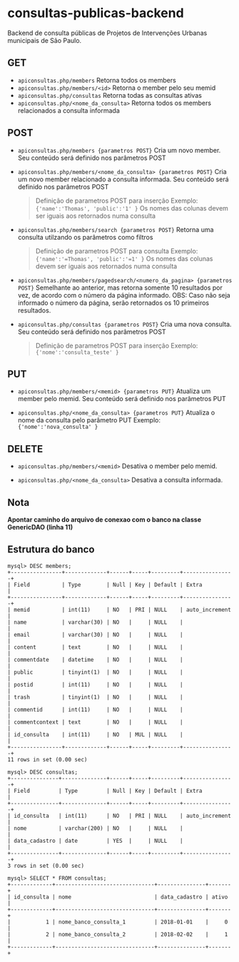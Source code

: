 # consultas-publicas-backend
Backend de consulta públicas de Projetos de Intervenções Urbanas municipais de São Paulo.

## GET
* `apiconsultas.php/members`
Retorna todos os members
* `apiconsultas.php/members/<id>`
Retorna o member pelo seu memid
* `apiconsultas.php/consultas`
Retorna todas as consultas ativas
* `apiconsultas.php/<nome_da_consulta>`
Retorna todos os members relacionados a consulta informada


## POST
* `apiconsultas.php/members {parametros POST}`
Cria um novo member. Seu conteúdo será definido nos parâmetros POST
* `apiconsultas.php/members/<nome_da_consulta> {parametros POST}`
Cria um novo member relacionado a consulta informada. Seu conteúdo será definido nos parâmetros POST
  > Definição de parametros POST para inserção
Exemplo: `{'name':'Thomas', 'public':'1' }`
Os nomes das colunas devem ser iguais aos retornados numa consulta

* `apiconsultas.php/members/search {parametros POST}`
 Retorna uma consulta utilzando os parâmetros como filtros
  > Definição de parametros POST para consulta
Exemplo: `{'name':'=Thomas', 'public':'=1' }`
Os nomes das colunas devem ser iguais aos retornados numa consulta

* `apiconsultas.php/members/pagedsearch/<numero_da_pagina> {parametros POST}`
 Semelhante ao anterior, mas retorna somente 10 resultados por vez, de acordo com o número da página informado.
 OBS: Caso não seja informado o número da página, serão retornados os 10 primeiros resultados.

* `apiconsultas.php/consultas {parametros POST}`
Cria uma nova consulta. Seu conteúdo será definido nos parâmetros POST
  > Definição de parametros POST para inserção
  Exemplo: `{'nome':'consulta_teste' }`


## PUT
* `apiconsultas.php/members/<memid> {parametros PUT}`
Atualiza um member pelo memid. Seu conteúdo será definido nos parâmetros PUT

* `apiconsultas.php/<nome_da_consulta> {parametros PUT}`
Atualiza o nome da consulta pelo parâmetro PUT
  Exemplo: `{'nome':'nova_consulta' }`


## DELETE
* `apiconsultas.php/members/<memid>`
Desativa o member pelo memid.

* `apiconsultas.php/<nome_da_consulta>`
Desativa a consulta informada.

## Nota
**Apontar caminho do arquivo de conexao com o banco na classe GenericDAO (linha 11)**

## Estrutura do banco

````mysql
mysql> DESC members;
+----------------+-------------+------+-----+---------+----------------+
| Field          | Type        | Null | Key | Default | Extra          |
+----------------+-------------+------+-----+---------+----------------+
| memid          | int(11)     | NO   | PRI | NULL    | auto_increment |
| name           | varchar(30) | NO   |     | NULL    |                |
| email          | varchar(30) | NO   |     | NULL    |                |
| content        | text        | NO   |     | NULL    |                |
| commentdate    | datetime    | NO   |     | NULL    |                |
| public         | tinyint(1)  | NO   |     | NULL    |                |
| postid         | int(11)     | NO   |     | NULL    |                |
| trash          | tinyint(1)  | NO   |     | NULL    |                |
| commentid      | int(11)     | NO   |     | NULL    |                |
| commentcontext | text        | NO   |     | NULL    |                |
| id_consulta    | int(11)     | NO   | MUL | NULL    |                |
+----------------+-------------+------+-----+---------+----------------+
11 rows in set (0.00 sec)

mysql> DESC consultas;
+---------------+--------------+------+-----+---------+----------------+
| Field         | Type         | Null | Key | Default | Extra          |
+---------------+--------------+------+-----+---------+----------------+
| id_consulta   | int(11)      | NO   | PRI | NULL    | auto_increment |
| nome          | varchar(200) | NO   |     | NULL    |                |
| data_cadastro | date         | YES  |     | NULL    |                |
+---------------+--------------+------+-----+---------+----------------+
3 rows in set (0.00 sec)

mysql> SELECT * FROM consultas;
+-------------+-------------------------------+---------------+-------+
| id_consulta | nome                          | data_cadastro | ativo |
+-------------+-------------------------------+---------------+-------+
|           1 | nome_banco_consulta_1         | 2018-01-01    |     0 |
|           2 | nome_banco_consulta_2         | 2018-02-02    |     1 |
+-------------+-------------------------------+---------------+-------+

````

